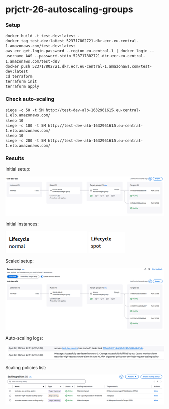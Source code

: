 # prjctr-26-autoscaling-groups

### Setup

```shell
docker build -t test-dev:latest .
docker tag test-dev:latest 523717802721.dkr.ecr.eu-central-1.amazonaws.com/test-dev:latest
aws ecr get-login-password --region eu-central-1 | docker login --username AWS --password-stdin 523717802721.dkr.ecr.eu-central-1.amazonaws.com/test-dev
docker push 523717802721.dkr.ecr.eu-central-1.amazonaws.com/test-dev:latest
cd terraform
terraform init
terraform apply
```

### Check auto-scaling

```shell
siege -c 50 -t 5M http://test-dev-alb-1632961615.eu-central-1.elb.amazonaws.com/
sleep 10
siege -c 100 -t 5M http://test-dev-alb-1632961615.eu-central-1.elb.amazonaws.com/
sleep 10
siege -c 200 -t 5M http://test-dev-alb-1632961615.eu-central-1.elb.amazonaws.com/
```

### Results

Initial setup:

![1.png](images/1.png)

Initial instances:

![3.png](images/3.png) 
![2.png](images/2.png)

Scaled setup:

![4.png](images/4.png)

Auto-scaling logs:

![5.png](images/5.png)

Scaling policies list:

![6.png](images/6.png)

